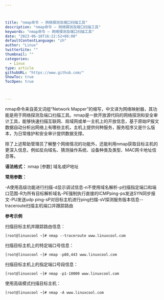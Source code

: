 ```yaml
---



title: "nmap命令 – 网络探测及端口扫描工具"
description: "nmap命令 – 网络探测及端口扫描工具"
keywords: "nmap命令 – 网络探测及端口扫描工具"
date: "2023-06-18T16:22:52+08:00"
defaultContentLanguage: "zh"
author: "Linux"
twitterSite: ""
thumbnail: ""
categories:
  - Linux
type: article
githubURL: "https://www.github.com/"
ShowToc: true
TocOpen: true



---
```


nmap命令来自英文词组“Network Mapper”的缩写，中文译为网络映射器，其功能是用于网络探测及端口扫描工具。nmap是一款开放源代码的网络探测和安全审计工具，能够快速扫描互联网、局域网或单一主机上的开放信息，基于原始IP报文数据自动分析出网络上有哪些主机，主机上提供何种服务，服务程序又是什么版本，为日常维护和安全审计提供数据支撑。

除了上述帮助管理员了解整个网络情况的功能外，还能利用nmap获取目标主机的更深入信息，例如反向域名、猜测操作系统、设备种类及类型、MAC网卡地址信息等。

**语法格式：** nmap [参数] 域名或IP地址

**常用参数：**

-A使用高级功能进行扫描-d显示调试信息-n不使用域名解析-p扫描指定端口和端口范围-R为所有目标解析域名-PE强制执行直接的ICMPping-ps发送SYN同步报文-PU发送udp ping-sP对目标主机进行ping扫描-sV探测服务版本信息--traceroute扫描主机端口并跟踪路由

**参考示例**

扫描目标主机并跟踪路由信息：

```
[root@linuxcool ~]# nmap --traceroute www.linuxcool.com
```

扫描目标主机上的特定端口号信息：

```
[root@linuxcool ~]# nmap -p80,443 www.linuxcool.com
```

扫描目标主机上的指定端口号段信息：

```
[root@linuxcool ~]# nmap -p1-10000 www.linuxcool.com
```

使用高级模式扫描目标主机：

```
[root@linuxcool ~]# nmap -A www.linuxcool.com
```